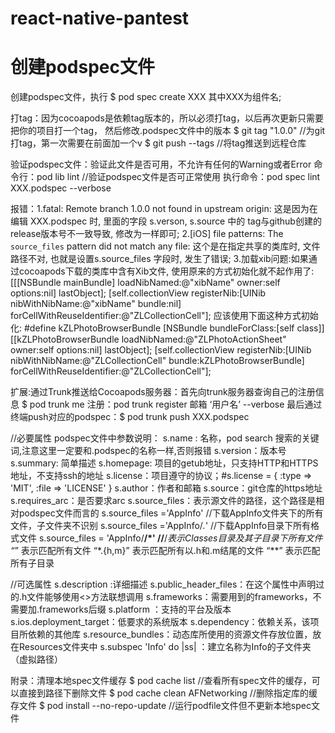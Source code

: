 # react-native-pantest


# 创建podspec文件
创建podspec文件，执行 $ pod spec create XXX    其中XXX为组件名;

打tag：因为cocoapods是依赖tag版本的，所以必须打tag，以后再次更新只需要把你的项目打一个tag，
然后修改.podspec文件中的版本
$ git tag "1.0.0"   //为git打tag，第一次需要在前面加一个v
$  git push --tags  //将tag推送到远程仓库


验证podspec文件：验证此文件是否可用，不允许有任何的Warning或者Error
命令行：pod lib lint    //验证podspec文件是否可正常使用
执行命令：pod spec lint  XXX.podspec --verbose

报错：1.fatal: Remote branch 1.0.0 not found in upstream origin:
           这是因为在编辑 XXX.podspec 时, 里面的字段 s.verson, s.source 中的 tag与github创建的release版本号不一致导致, 修改为一样即可;
           2.[iOS] file patterns: The `source_files` pattern did not match any file:
           这个是在指定共享的类库时, 文件路径不对, 也就是设置s.source_files 字段时, 发生了错误;
           3.加载xib问题:如果通过cocoapods下载的类库中含有Xib文件, 使用原来的方式初始化就不起作用了:
           [[[NSBundle mainBundle] loadNibNamed:@"xibName" owner:self options:nil] lastObject];
           [self.collectionView registerNib:[UINib nibWithNibName:@"xibName" bundle:nil] forCellWithReuseIdentifier:@"ZLCollectionCell"];
           应该使用下面这种方式初始化:
           #define kZLPhotoBrowserBundle [NSBundle bundleForClass:[self class]]
           [[kZLPhotoBrowserBundle loadNibNamed:@"ZLPhotoActionSheet" owner:self options:nil] lastObject];
           [self.collectionView registerNib:[UINib nibWithNibName:@"ZLCollectionCell" bundle:kZLPhotoBrowserBundle] forCellWithReuseIdentifier:@"ZLCollectionCell"];
           

扩展:通过Trunk推送给Cocoapods服务器：首先向trunk服务器查询自己的注册信息 $ pod trunk me
        注册：pod trunk register 邮箱  ‘用户名’  --verbose
        最后通过终端push对应的podspec：$ pod trunk push XXX.podspec
        
        
//必要属性
podspec文件中参数说明：
s.name :    名称，pod search 搜索的关键词,注意这里一定要和.podspec的名称一样,否则报错
s.version：版本号
s.summary: 简单描述
s.homepage: 项目的getub地址，只支持HTTP和HTTPS地址，不支持ssh的地址
s.license：项目遵守的协议；#s.license = { :type => 'MIT', :file => 'LICENSE' }
s.author：作者和邮箱
s.source：git仓库的https地址
s.requires_arc：是否要求arc
s.source_files：表示源文件的路径，这个路径是相对podspec文件而言的
                        s.source_files ='AppInfo'   //下载AppInfo文件夹下的所有文件，子文件夹不识别
                        s.source_files ='AppInfo/*.*'   //下载AppInfo目录下所有格式文件
                        s.source_files = 'AppInfo/**/*' //**/*表示Classes目录及其子目录下所有文件
                        “*” 表示匹配所有文件
                        “*.{h,m}” 表示匹配所有以.h和.m结尾的文件
                        “**” 表示匹配所有子目录

//可选属性
s.description :详细描述
s.public_header_files：在这个属性中声明过的.h文件能够使用<>方法联想调用
s.frameworks：需要用到的frameworks，不需要加.frameworks后缀
s.platform ：支持的平台及版本
s.ios.deployment_target：低要求的系统版本
s.dependency：依赖关系，该项目所依赖的其他库
s.resource_bundles：动态库所使用的资源文件存放位置，放在Resources文件夹中
s.subspec 'Info' do |ss| ：建立名称为Info的子文件夹（虚拟路径）


附录：清理本地spec文件缓存
$  pod cache list   //查看所有spec文件的缓存，可以直接到路径下删除文件
$  pod cache clean AFNetworking    //删除指定库的缓存文件
$  pod install --no-repo-update    //运行podfile文件但不更新本地spec文件


















